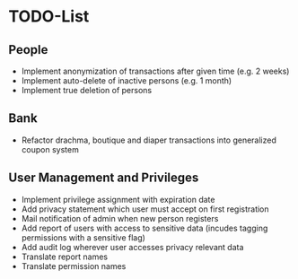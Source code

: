 # TODO-List

## People

* Implement anonymization of transactions after given time (e.g. 2 weeks)
* Implement auto-delete of inactive persons (e.g. 1 month)
* Implement true deletion of persons

## Bank

* Refactor drachma, boutique and diaper transactions into generalized coupon system

## User Management and Privileges

* Implement privilege assignment with expiration date
* Add privacy statement which user must accept on first registration
* Mail notification of admin when new person registers
* Add report of users with access to sensitive data (incudes tagging permissions with a sensitive flag)
* Add audit log wherever user accesses privacy relevant data
* Translate report names
* Translate permission names

